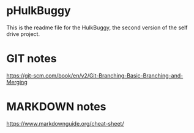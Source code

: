 # pHulkBuggy
This is the readme file for the HulkBuggy, the second version of the self drive project.






# GIT notes
https://git-scm.com/book/en/v2/Git-Branching-Basic-Branching-and-Merging



# MARKDOWN notes
https://www.markdownguide.org/cheat-sheet/